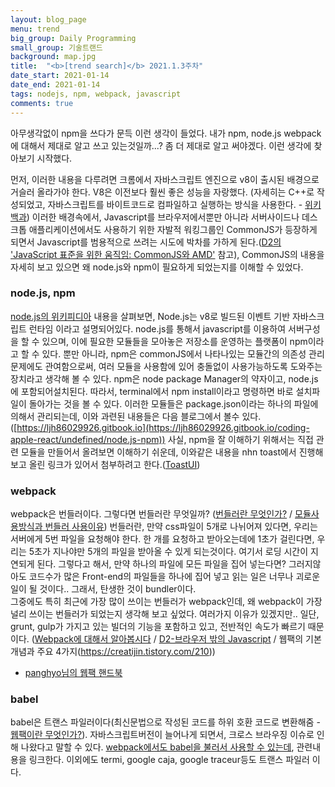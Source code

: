```yaml
---
layout: blog_page
menu: trend
big_group: Daily Programming
small_group: 기술트랜드
background: map.jpg
title:  "<b>[trend search]</b> 2021.1.3주차"
date_start: 2021-01-14
date_end: 2021-01-14
tags: nodejs, npm, webpack, javascript
comments: true
---
```


아무생각없이 npm을 쓰다가 문득 이런 생각이 들었다. 내가 npm, node.js webpack에 대해서 제대로 알고 쓰고 있는것일까...?
좀 더 제대로 알고 써야겠다. 이런 생각에 찾아보기 시작했다. 

먼저, 이러한 내용을 다루려면 크롬에서 자바스크립트 엔진으로 v8이 출시된 배경으로 거슬러 올라가야 한다. V8은 이전보다 훨씬 좋은 성능을 자랑했다. (자세히는 C++로 작성되었고, 자바스크립트를 바이트코드로 컴파일하고 실행하는 방식을 사용한다. - [위키백과](https://ko.wikipedia.org/wiki/V8_(%EC%9E%90%EB%B0%94%EC%8A%A4%ED%81%AC%EB%A6%BD%ED%8A%B8_%EC%97%94%EC%A7%84))) 이러한 배경속에서, Javascript를 브라우저에서뿐만 아니라 서버사이드나 데스크톱 애플리케이션에서도 사용하기 위한 자발적 워킹그룹인 CommonJS가 등장하게 되면서 Javascript를 범용적으로 쓰려는 시도에 박차를 가하게 된다.([D2의 'JavaScript 표준을 위한 움직임: CommonJS와 AMD'](https://d2.naver.com/helloworld/12864) 참고), CommonJS의 내용을 자세히 보고 있으면 왜 node.js와 npm이 필요하게 되었는지를 이해할 수 있었다. 


### node.js, npm
[node.js의 위키피디아](https://ko.wikipedia.org/wiki/Node.js) 내용을 살펴보면, Node.js는 v8로 빌드된 이벤트 기반 자바스크립트 런타임 이라고 설명되어있다. node.js를 통해서 javascript를 이용하여 서버구성을 할 수 있으며, 이에 필요한 모듈들을 모아놓은 저장소를 운영하는 플랫폼이 npm이라고 할 수 있다. 뿐만 아니라, npm은 commonJS에서 나타나있는 모듈간의 의존성 관리 문제에도 관여함으로써, 여러 모듈을 사용함에 있어 충돌없이 사용가능하도록 도와주는 장치라고 생각해 볼 수 있다. npm은 node package Manager의 약자이고, node.js에 포함되어설치된다. 따라서, terminal에서 npm install이라고 명령하면 바로 설치파일이 돌아가는 것을 볼 수 있다. 이러한 모듈들은 package.json이라는 하나의 파일에 의해서 관리되는데, 이와 과련된 내용들은 다음 블로그에서 볼수 있다. ([https://ljh86029926.gitbook.io](https://ljh86029926.gitbook.io/coding-apple-react/undefined/node.js-npm)) 사실, npm을 잘 이해하기 위해서는 직접 관련 모듈을 만들어서 올려보면 이해하기 쉬운데, 이와같은 내용을 nhn toast에서 진행해 보고 올린 링크가 있어서 첨부하려고 한다.([ToastUI](https://ui.toast.com/weekly-pick/ko_20170818))


### webpack
webpack은 번들러이다. 그렇다면 번들러란 무엇일까? ([번들러란 무엇인가?](https://m.blog.naver.com/PostView.nhn?blogId=magnking&logNo=220959942351&proxyReferer=https:%2F%2F) / [모듈사용방식과 번들러 사용이유](https://2dubbing.tistory.com/57)) 번들러란, 만약 css파일이 5개로 나뉘어져 있다면, 우리는 서버에게 5번 파일을 요청해야 한다. 한 개를 요청하고 받아오는데에 1초가 걸린다면, 우리는 5초가 지나야만 5개의 파일을 받아올 수 있게 되는것이다. 여기서 로딩 시간이 지연되게 된다. 그렇다고 해서, 만약 하나의 파일에 모든 파일을 집어 넣는다면? 그러지않아도 코드수가 많은 Front-end의 파일들을 하나에 집어 넣고 읽는 일은 너무나 괴로운 일이 될 것이다.. 그래서, 탄생한 것이 bundler이다.  
그중에도 특히 최근에 가장 많이 쓰이는 번들러가 webpack인데, 왜 webpack이 가장 널리 쓰이는 번들러가 되었는지 생각해 보고 싶었다. 
여러가지 이유가 있겠지만.. 일단, grunt, gulp가 가지고 있는 빌더의 기능을 포함하고 있고, 전반적인 속도가 빠르기 때문이다. ([Webpack에 대해서 알아봅시다](https://ehddnjs8989.medium.com/webpack%EC%97%90-%EB%8C%80%ED%95%B4%EC%84%9C-%EC%95%8C%EC%95%84%EB%B4%85%EC%8B%9C%EB%8B%A4-c953181e79ad) / [D2-브라우저 밖의 Javascript](https://d2.naver.com/helloworld/0473039) / 웹팩의 기본 개념과 주요 4가지(https://creatijin.tistory.com/210))
- [panghyo님의 웹팩 핸드북](https://joshua1988.github.io/webpack-guide/motivation/why-webpack.html#%EC%9B%B9%ED%8C%A9%EC%9D%98-%EB%93%B1%EC%9E%A5-%EB%B0%B0%EA%B2%BD)

### babel
babel은 트랜스 파일러이다(최신문법으로 작성된 코드를 하위 호환 코드로 변환해줌 - [웹팩이란 무엇인가?](https://blog.naver.com/wlsdml1103/221333865963)). 자바스크립트버전이 늘어나게 되면서, 크로스 브라우징 이슈로 인해 나왔다고 말할 수 있다. [webpack에서도 babel을 불러서 사용할 수 있는데](https://velog.io/@pop8682/%EB%B2%88%EC%97%AD-ES6-babel-%EA%B7%B8%EB%A6%AC%EA%B3%A0-webpack%EC%9D%84-%EC%96%B4%EB%96%BB%EA%B2%8C-%EC%82%AC%EC%9A%A9%ED%95%A0%EA%B9%8C-3dk03jhwqx), 관련내용을 링크한다. 이외에도 termi, google caja, google traceur등도 트랜스 파일러 이다.

